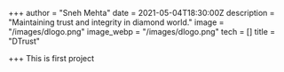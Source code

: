 +++
author = "Sneh Mehta"
date = 2021-05-04T18:30:00Z
description = "Maintaining trust and integrity in diamond world."
image = "/images/dlogo.png"
image_webp = "/images/dlogo.png"
tech = []
title = "DTrust"

+++
This is first project